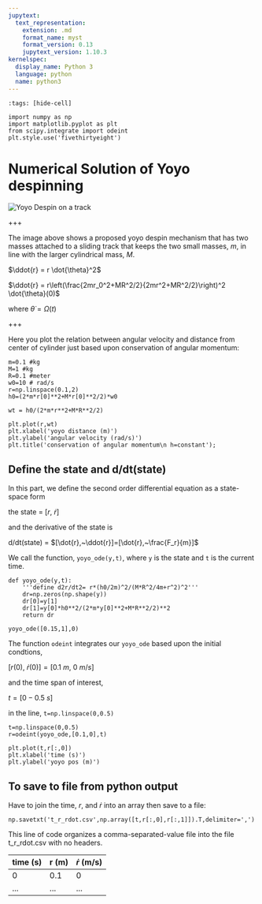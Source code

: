 ```yaml
---
jupytext:
  text_representation:
    extension: .md
    format_name: myst
    format_version: 0.13
    jupytext_version: 1.10.3
kernelspec:
  display_name: Python 3
  language: python
  name: python3
---
```


```{code-cell} ipython3
:tags: [hide-cell]

import numpy as np
import matplotlib.pyplot as plt
from scipy.integrate import odeint
plt.style.use('fivethirtyeight')
```

# Numerical Solution of Yoyo despinning

![Yoyo Despin on a track](./yoyo-despin_01.svg)

+++

The image above shows a proposed yoyo despin mechanism that has two
masses attached to a sliding track that keeps the two small masses, $m$, 
in line with the larger cylindrical mass, $M$. 

$\ddot{r} = r \dot{\theta}^2$

$\ddot{r} = r\left(\frac{2mr_0^2+MR^2/2}{2mr^2+MR^2/2}\right)^2 \dot{\theta}(0)$

where $\dot{\theta} = \Omega(t)$

+++

Here you plot the relation between angular velocity and distance from center of cylinder just based upon conservation of angular momentum:

```{code-cell} ipython3
m=0.1 #kg
M=1 #kg
R=0.1 #meter
w0=10 # rad/s
r=np.linspace(0.1,2)
h0=(2*m*r[0]**2+M*r[0]**2/2)*w0

wt = h0/(2*m*r**2+M*R**2/2)

plt.plot(r,wt)
plt.xlabel('yoyo distance (m)')
plt.ylabel('angular velocity (rad/s)')
plt.title('conservation of angular momentum\n h=constant');
```

## Define the state and d/dt(state)

In this part, we define the second order differential equation as a state-space form

the state = $[r,~\dot{r}]$

and the derivative of the state is

d/dt(state) = $[\dot{r},~\ddot{r}]=[\dot{r},~\frac{F_r}{m}]$

We call the function, `yoyo_ode(y,t)`, where `y` is the state and `t` is the current time.

```{code-cell} ipython3
def yoyo_ode(y,t):
    '''define d2r/dt2= r*(h0/2m)^2/(M*R^2/4m+r^2)^2'''
    dr=np.zeros(np.shape(y))
    dr[0]=y[1]
    dr[1]=y[0]*h0**2/(2*m*y[0]**2+M*R**2/2)**2
    return dr
```

```{code-cell} ipython3
yoyo_ode([0.15,1],0)
```

The function `odeint` integrates our `yoyo_ode` based upon the initial condtions, 

$[r(0),~\dot{r}(0)] = [0.1~m,~0~m/s]$

and the time span of interest, 

$t = [0-0.5~s]$

in the line, `t=np.linspace(0,0.5)`

```{code-cell} ipython3
t=np.linspace(0,0.5)
r=odeint(yoyo_ode,[0.1,0],t)

plt.plot(t,r[:,0])
plt.xlabel('time (s)')
plt.ylabel('yoyo pos (m)')
```

## To save to file from python output

Have to join the time, $r$, and $\dot{r}$ into an array then save to a file:

```{code-cell} ipython3
np.savetxt('t_r_rdot.csv',np.array([t,r[:,0],r[:,1]]).T,delimiter=',')
```

This line of code organizes a comma-separated-value file into the file t_r_rdot.csv with no headers.

|time (s)| r (m) | $\dot{r}$ (m/s)|
|---|---|---|
|0| 0.1| 0 |
|...|...|...|
